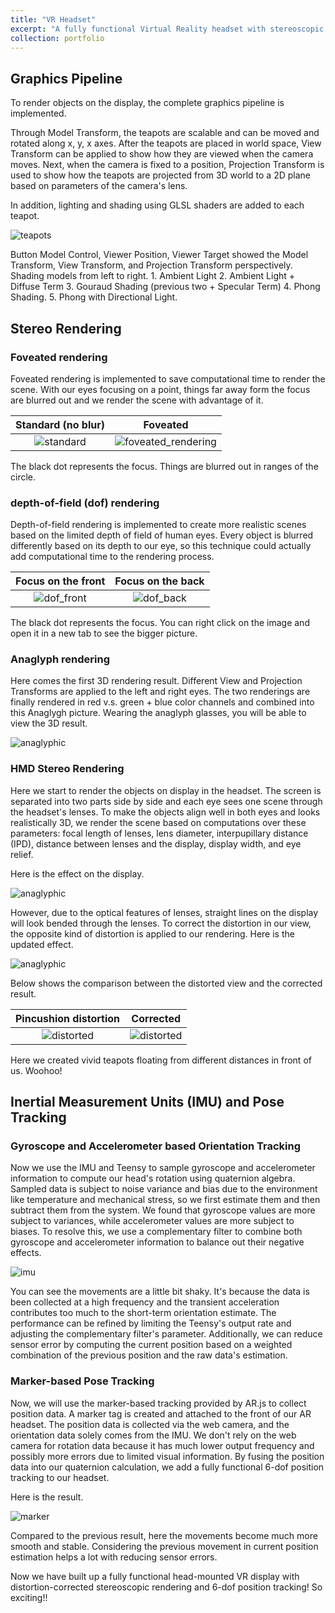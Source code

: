 ```yaml
---
title: "VR Headset"
excerpt: "A fully functional Virtual Reality headset with stereoscopic rendering and body movement tracking. <br/><img src='/images/portfolio/headset.jpg'>"
collection: portfolio
---
```



## Graphics Pipeline

To render objects on the display, the complete graphics pipeline is implemented. 

Through Model Transform, the teapots are scalable and can be moved and rotated along x, y, x axes. After the teapots are placed in world space, View Transform can be applied to show how they are viewed when the camera moves. Next, when the camera is fixed to a position, Projection Transform is used to show how the teapots are projected from 3D world to a 2D plane based on parameters of the camera's lens.

In addition, lighting and shading using GLSL shaders are added to each teapot. 

![teapots](/images/portfolio/render_objects.gif)

<figcaption> Button Model Control, Viewer Position, Viewer Target showed the Model Transform, View Transform, and Projection Transform perspectively. Shading models from left to right. 1. Ambient Light 2. Ambient Light + Diffuse Term 3. Gouraud Shading (previous two + Specular Term) 4. Phong Shading. 5. Phong with Directional Light. </figcaption>

## Stereo Rendering

### Foveated rendering

Foveated rendering is implemented to save computational time to render the scene. With our eyes focusing on a point, things far away form the focus are blurred out and we render the scene with advantage of it.

| Standard (no blur) | Foveated |
| :------: | :------: |
| ![standard](/images/portfolio/standard.png)| ![foveated_rendering](/images/portfolio/foveated.png)|

<figcaption> The black dot represents the focus. Things are blurred out in ranges of the circle.</figcaption>

### depth-of-field (dof) rendering

Depth-of-field rendering is implemented to create more realistic scenes based on the limited depth of field of human eyes. Every object is blurred differently based on its depth to our eye, so this technique could actually add computational time to the rendering process.

| Focus on the front | Focus on the back |
| :------: | :------: |
|![dof_front](/images/portfolio/dof_front.png)  | ![dof_back](/images/portfolio/dof_back.png)|

<figcaption>The black dot represents the focus. You can right click on the image and open it in a new tab to see the bigger picture. </figcaption>

### Anaglyph rendering

Here comes the first 3D rendering result. Different View and Projection Transforms are applied to the left and right eyes. The two renderings are finally rendered in red v.s. green + blue color channels and combined into this Anaglygh picture. Wearing the anaglyph glasses, you will be able to view the 3D result.

![anaglyphic](/images/portfolio/anaglyphic.png)


### HMD Stereo Rendering

Here we start to render the objects on display in the headset. The screen is separated into two parts side by side and each eye sees one scene through the headset's lenses. To make the objects align well in both eyes and looks realistically 3D, we render the scene based on computations over these parameters: focal length of lenses, lens diameter, interpupillary distance (IPD), distance between lenses and the display, display width, and eye relief.

Here is the effect on the display. 

![anaglyphic](/images/portfolio/without_correction.png)


However, due to the optical features of lenses, straight lines on the display will look bended through the lenses. To correct the distortion in our view, the opposite kind of distortion is applied to our rendering. Here is the updated effect.

![anaglyphic](/images/portfolio/with_correction.png)

Below shows the comparison between the distorted view and the corrected result.

| Pincushion distortion | Corrected |
| :------: | :------: |
| ![distorted](/images/portfolio/distorted.jpeg) | ![distorted](/images/portfolio/corrected.jpeg) | 

Here we created vivid teapots floating from different distances in front of us. Woohoo!

## Inertial Measurement Units (IMU) and Pose Tracking

### Gyroscope and Accelerometer based Orientation Tracking

Now we use the IMU and Teensy to sample gyroscope and accelerometer information to compute our head's rotation using quaternion algebra. Sampled data is subject to noise variance and bias due to the environment like temperature and mechanical stress, so we first estimate them and then subtract them from the system. We found that gyroscope values are more subject to variances, while accelerometer values are more subject to biases. To resolve this, we use a complementary filter to combine both gyroscope and accelerometer information to balance out their negative effects.

![imu](/images/portfolio/imu.gif)

You can see the movements are a little bit shaky. It's because the data is been collected at a high frequency and the transient acceleration contributes too much to the short-term orientation estimate. The performance can be refined by limiting the Teensy's output rate and adjusting the complementary filter's parameter. Additionally, we can reduce sensor error by computing the current position based on a weighted combination of the previous position and the raw data's estimation.

### Marker-based Pose Tracking

Now, we will use the marker-based tracking provided by AR.js to collect position data. A marker tag is created and attached to the front of our AR headset. The position data is collected via the web camera, and the orientation data solely comes from the IMU. We don't rely on the web camera for rotation data because it has much lower output frequency and possibly more errors due to limited visual information. By fusing the position data into our quaternion calculation, we add a fully functional 6-dof position tracking to our headset.
 
Here is the result. 

![marker](/images/portfolio/marker.gif)

<figcaption> Compared to the previous result, here the movements become much more smooth and stable. Considering the previous movement in current position estimation helps a lot with reducing sensor errors. </figcaption>

Now we have built up a fully functional head-mounted VR display with distortion-corrected stereoscopic rendering and 6-dof position tracking! So exciting!!


